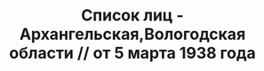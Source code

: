 ---
title: Список лиц - Архангельская,Вологодская области // от 5 марта 1938 года
description: РГАСПИ, ф.17, т.7, оп.171, дело 415, лист 103
images:
- /disk/pictures/v07/17-171-415-103.jpg
- /disk/pictures/v07/17-171-415-104.jpg
- /disk/pictures/v07/17-171-415-105.jpg
- /disk/pictures/v07/17-171-415-106.jpg
- /disk/pictures/v07/17-171-415-107.jpg
- /disk/pictures/v07/17-171-415-108.jpg
---